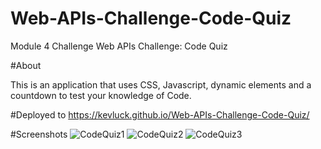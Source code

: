 # Web-APIs-Challenge-Code-Quiz
Module 4 Challenge Web APIs Challenge: Code Quiz

#About

This is an application that uses CSS, Javascript, dynamic elements and a countdown to test your knowledge of Code.

#Deployed to 
https://kevluck.github.io/Web-APIs-Challenge-Code-Quiz/


#Screenshots
![CodeQuiz1](https://user-images.githubusercontent.com/116979866/207130084-222fff0f-0724-49c8-b405-ca47f7f75a07.png)
![CodeQuiz2](https://user-images.githubusercontent.com/116979866/207130086-5f32a380-8a92-431d-bacd-eb926286c811.png)
![CodeQuiz3](https://user-images.githubusercontent.com/116979866/207130088-d393241d-9592-4f64-95de-55e55d203b76.png)
